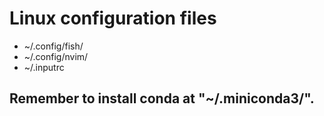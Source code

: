 # Linux configuration files

* ~/.config/fish/
* ~/.config/nvim/
* ~/.inputrc

## Remember to install conda at "~/.miniconda3/".
